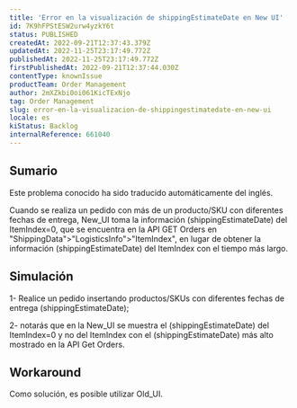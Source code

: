 ```yaml
---
title: 'Error en la visualización de shippingEstimateDate en New UI'
id: 7K9hFPStESW2urw4yzkY6t
status: PUBLISHED
createdAt: 2022-09-21T12:37:43.379Z
updatedAt: 2022-11-25T23:17:49.772Z
publishedAt: 2022-11-25T23:17:49.772Z
firstPublishedAt: 2022-09-21T12:37:44.030Z
contentType: knownIssue
productTeam: Order Management
author: 2mXZkbi0oi061KicTExNjo
tag: Order Management
slug: error-en-la-visualizacion-de-shippingestimatedate-en-new-ui
locale: es
kiStatus: Backlog
internalReference: 661040
---
```


## Sumario

<div class="alert alert-info">
  <p>Este problema conocido ha sido traducido automáticamente del inglés.</p>
</div>



Cuando se realiza un pedido con más de un producto/SKU con diferentes fechas de entrega, New_UI toma la información (shippingEstimateDate) del ItemIndex=0, que se encuentra en la API GET Orders en "ShippingData">"LogisticsInfo">"ItemIndex", en lugar de obtener la información (shippingEstimateDate) del ItemIndex con el tiempo más largo.




## Simulación



1- Realice un pedido insertando productos/SKUs con diferentes fechas de entrega (shippingEstimateDate);

2- notarás que en la New_UI se muestra el (shippingEstimateDate) del ItemIndex=0 y no del ItemIndex con el (shippingEstimateDate) más alto mostrado en la API Get Orders.




## Workaround



Como solución, es posible utilizar Old_UI.

